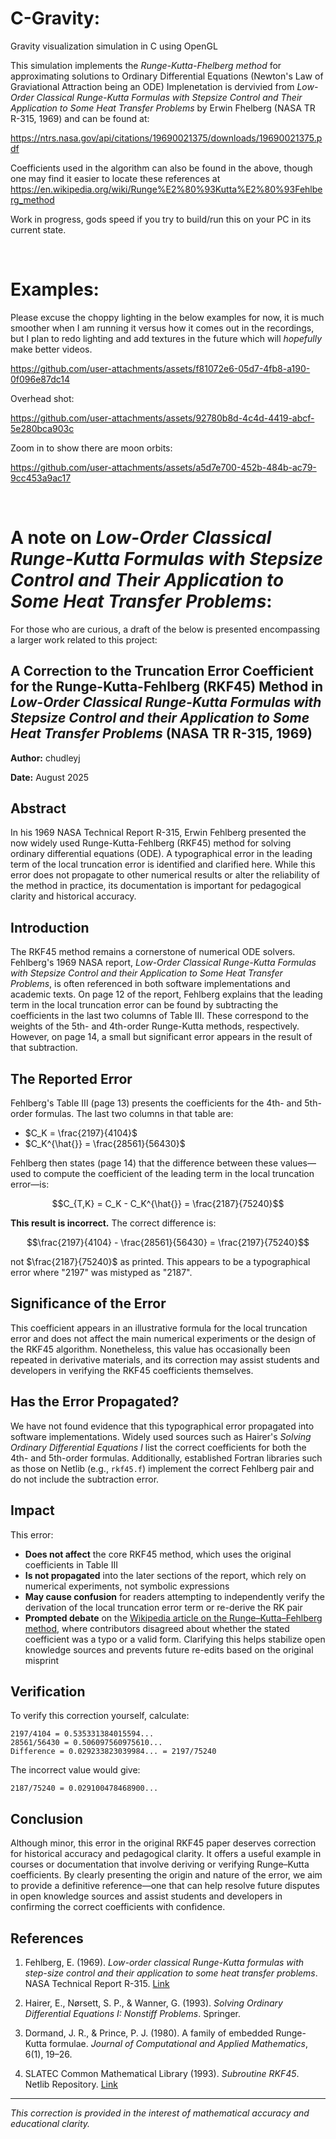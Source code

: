 # C-Gravity:
Gravity visualization simulation in C using OpenGL

This simulation implements the *Runge-Kutta-Fhelberg method* for approximating solutions to Ordinary Differential Equations (Newton's Law of Graviational Attraction being an ODE)
Implenetation is dervivied from *Low-Order Classical Runge-Kutta Formulas with Stepsize Control and Their Application to Some Heat Transfer Problems* by Erwin Fhelberg (NASA TR R-315, 1969) and can be found at:

https://ntrs.nasa.gov/api/citations/19690021375/downloads/19690021375.pdf

Coefficients used in the algorithm can also be found in the above, though one may find it easier to locate these references at https://en.wikipedia.org/wiki/Runge%E2%80%93Kutta%E2%80%93Fehlberg_method

Work in progress, gods speed if you try to build/run this on your PC in its current state. 

<br>


# Examples: 

Please excuse the choppy lighting in the below examples for now, it is much smoother when I am running it versus how it comes out in the recordings, but I plan to redo lighting and add textures in the future which will *hopefully* make better videos.

https://github.com/user-attachments/assets/f81072e6-05d7-4fb8-a190-0f096e87dc14

Overhead shot:

https://github.com/user-attachments/assets/92780b8d-4c4d-4419-abcf-5e280bca903c

Zoom in to show there are moon orbits:

https://github.com/user-attachments/assets/a5d7e700-452b-484b-ac79-9cc453a9ac17

<br>


# A note on *Low-Order Classical Runge-Kutta Formulas with Stepsize Control and Their Application to Some Heat Transfer Problems*:

For those who are curious, a draft of the below is presented encompassing a larger work related to this project:


## A Correction to the Truncation Error Coefficient for the Runge-Kutta-Fehlberg (RKF45) Method in *Low-Order Classical Runge-Kutta Formulas with Stepsize Control and their Application to Some Heat Transfer Problems* (NASA TR R-315, 1969)

**Author:** chudleyj 

**Date:** August 2025

## Abstract

In his 1969 NASA Technical Report R-315, Erwin Fehlberg presented the now widely used Runge-Kutta-Fehlberg (RKF45) method for solving ordinary differential equations (ODE). A typographical error in the leading term of the local truncation error is identified and clarified here. While this error does not propagate to other numerical results or alter the reliability of the method in practice, its documentation is important for pedagogical clarity and historical accuracy.

## Introduction

The RKF45 method remains a cornerstone of numerical ODE solvers. Fehlberg's 1969 NASA report, *Low-Order Classical Runge-Kutta Formulas with Stepsize Control and their Application to Some Heat Transfer Problems*, is often referenced in both software implementations and academic texts. On page 12 of the report, Fehlberg explains that the leading term in the local truncation error can be found by subtracting the coefficients in the last two columns of Table III. These correspond to the weights of the 5th- and 4th-order Runge-Kutta methods, respectively. However, on page 14, a small but significant error appears in the result of that subtraction.

## The Reported Error

Fehlberg's Table III (page 13) presents the coefficients for the 4th- and 5th-order formulas. The last two columns in that table are:

- $C_K = \frac{2197}{4104}$
- $C_K^{\hat{}} = \frac{28561}{56430}$

Fehlberg then states (page 14) that the difference between these values—used to compute the coefficient of the leading term in the local truncation error—is:

$$C_{T,K} = C_K - C_K^{\hat{}} = \frac{2187}{75240}$$

**This result is incorrect.** The correct difference is:

$$\frac{2197}{4104} - \frac{28561}{56430} = \frac{2197}{75240}$$

not $\frac{2187}{75240}$ as printed. This appears to be a typographical error where "2197" was mistyped as "2187".

## Significance of the Error

This coefficient appears in an illustrative formula for the local truncation error and does not affect the main numerical experiments or the design of the RKF45 algorithm. Nonetheless, this value has occasionally been repeated in derivative materials, and its correction may assist students and developers in verifying the RKF45 coefficients themselves.

## Has the Error Propagated?

We have not found evidence that this typographical error propagated into software implementations. Widely used sources such as Hairer's *Solving Ordinary Differential Equations I* list the correct coefficients for both the 4th- and 5th-order formulas. Additionally, established Fortran libraries such as those on Netlib (e.g., `rkf45.f`) implement the correct Fehlberg pair and do not include the subtraction error.

## Impact

This error:

- **Does not affect** the core RKF45 method, which uses the original coefficients in Table III
- **Is not propagated** into the later sections of the report, which rely on numerical experiments, not symbolic expressions
- **May cause confusion** for readers attempting to independently verify the derivation of the local truncation error term or re-derive the RK pair
- **Prompted debate** on the [Wikipedia article on the Runge–Kutta–Fehlberg method](https://en.wikipedia.org/wiki/Runge%E2%80%93Kutta%E2%80%93Fehlberg_method), where contributors disagreed about whether the stated coefficient was a typo or a valid form. Clarifying this helps stabilize open knowledge sources and prevents future re-edits based on the original misprint

## Verification

To verify this correction yourself, calculate:

```
2197/4104 = 0.535331384015594...
28561/56430 = 0.506097560975610...
Difference = 0.029233823039984... = 2197/75240
```

The incorrect value would give:
```
2187/75240 = 0.029100478468900...
```

## Conclusion

Although minor, this error in the original RKF45 paper deserves correction for historical accuracy and pedagogical clarity. It offers a useful example in courses or documentation that involve deriving or verifying Runge–Kutta coefficients. By clearly presenting the origin and nature of the error, we aim to provide a definitive reference—one that can help resolve future disputes in open knowledge sources and assist students and developers in confirming the correct coefficients with confidence.

## References

1. Fehlberg, E. (1969). *Low-order classical Runge-Kutta formulas with step-size control and their application to some heat transfer problems*. NASA Technical Report R-315. [Link](https://ntrs.nasa.gov/citations/19690021375)

2. Hairer, E., Nørsett, S. P., & Wanner, G. (1993). *Solving Ordinary Differential Equations I: Nonstiff Problems*. Springer.

3. Dormand, J. R., & Prince, P. J. (1980). A family of embedded Runge-Kutta formulae. *Journal of Computational and Applied Mathematics*, 6(1), 19–26.

4. SLATEC Common Mathematical Library (1993). *Subroutine RKF45*. Netlib Repository. [Link](https://netlib.org/slatec/src/rkf45.f)

---

*This correction is provided in the interest of mathematical accuracy and educational clarity.*
